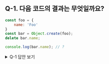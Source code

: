 ## Q-1. 다음 코드의 결과는 무엇일까요?

```js
const foo = {
    name: 'Foo'
}
const bar = Object.create(foo);
delete bar.name;

console.log(bar.name); // ?
```

<details><summary>Q-1 답안 보기</summary>
<p>

### 정답: "Foo"

### 해설:
결과를 이해하기 위해서는 `delete`와 `Object.create` 를 이해해야합니다.

#### `delete`
`delete` 연산자는 대상 객체의 **고유 프로퍼티를 삭제**합니다.

```js
const obj = {
    prop1: 'prop1', 
    prop2: 'prop2',
}
delete obj.prop1;
console.log(obk); // {prop2: "prop2"}
```
**교유 프로퍼티를 삭제** 한다는 뜻은 프로토 타입 체인으로 연결된 프로퍼티는 제거하지 않는다는 걸 의미합니다.

```js
const obj ={
    toString: () => 'shadowed',
}
console.log(obj.toString()); // shadowed
delete obj.toString;
console.log(obj.toString()); // [object Object]
```


#### `Object.create`

`Object.create` 는 첫 번째 인자를 프로토타입으로 하는 객체를 생성합니다.

즉 프로터타입 체이닝을 통해서 인자의 프로퍼티에 접근할 수 있지만, 그 값은 생성된 객체의 고유한 프로퍼티가 아닙니다.

```js
const obj = {
    prop1: 'prop1'
}
const newObj = Object.create(obj);

newObj.prop1; // 'prop1'
newObj.hasOwnProperty('prop1'); // false
```

#### 문제 해설

`Object.create` 로 **foo** 를 프로토타입으로 한 **bar** 객체를 생성합니다.

```js
const foo = {
    name: 'Foo'
};
const bar = Object.create(foo); 
```


`delete` 로 **bar** 의 고유 프로퍼티 **name** 을 제거합니다. 하지만 **bar** 에는 **name** 프로퍼티가 없기 때문에 아무 변화도 일어나지 않습니다.

```js
delete bar.name
```


`bar.name`에 접근하면 프로토타입 체이닝을 통해 **foo**의 **name** 으로 접근됩니다.

```js
console.log(bar.name);  // 'Foo'
```

</p>
</details>